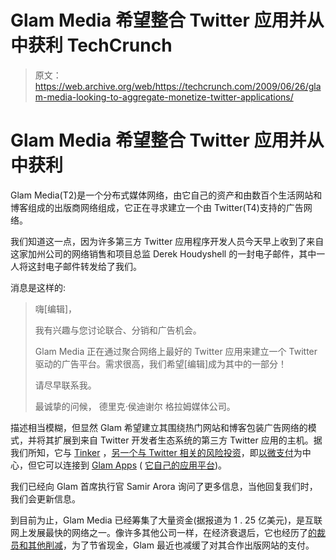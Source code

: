 # Glam Media 希望整合 Twitter 应用并从中获利 TechCrunch

> 原文：<https://web.archive.org/web/https://techcrunch.com/2009/06/26/glam-media-looking-to-aggregate-monetize-twitter-applications/>

# Glam Media 希望整合 Twitter 应用并从中获利

Glam Media(T2)是一个分布式媒体网络，由它自己的资产和由数百个生活网站和博客组成的出版商网络组成，它正在寻求建立一个由 Twitter(T4)支持的广告网络。

我们知道这一点，因为许多第三方 Twitter 应用程序开发人员今天早上收到了来自这家加州公司的网络销售和项目总监 Derek Houdyshell 的一封电子邮件，其中一人将这封电子邮件转发给了我们。

消息是这样的:

> 嗨[编辑]，
> 
> 我有兴趣与您讨论联合、分销和广告机会。
> 
> Glam Media 正在通过聚合网络上最好的 Twitter 应用来建立一个 Twitter 驱动的广告平台。需求很高，我们希望[编辑]成为其中的一部分！
> 
> 请尽早联系我。
> 
> 最诚挚的问候，
> 德里克·侯迪谢尔
> 格拉姆媒体公司。

描述相当模糊，但显然 Glam 希望建立其围绕热门网站和博客包装广告网络的模式，并将其扩展到来自 Twitter 开发者生态系统的第三方 Twitter 应用的主机。据我们所知，它与 [Tinker](https://web.archive.org/web/20221005231543/http://www.tinker.com/) ，[另一个与 Twitter 相关的风险投资](https://web.archive.org/web/20221005231543/http://www.beta.techcrunch.com/2009/03/30/tinker-gives-twitter-its-long-awaited-events-firehose/)，即[以微支付](https://web.archive.org/web/20221005231543/http://www.beta.techcrunch.com/2009/03/31/tinker-goes-live-and-offers-micro-payments-to-micro-bloggers/)为中心，但它可以连接到 [Glam Apps](https://web.archive.org/web/20221005231543/http://www.glamapps.com/) ( [它自己的应用平台](https://web.archive.org/web/20221005231543/http://www.beta.techcrunch.com/2008/11/18/glam-medias-application-platform-goes-live/))。

我们已经向 Glam 首席执行官 Samir Arora 询问了更多信息，当他回复我们时，我们会更新信息。

到目前为止，Glam Media 已经筹集了大量资金(据报道为 1 . 25 亿美元)，是互联网上发展最快的网络之一。像许多其他公司一样，在经济衰退后，它也经历了[的裁员和其他削减](https://web.archive.org/web/20221005231543/http://www.beta.techcrunch.com/2008/12/18/glam-slashes-exec-compensation-by-up-to-60-everyone-else-by-3-15/)，为了节省现金，Glam 最近也减缓了对其合作出版网站的支付。
